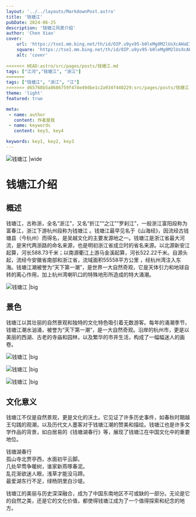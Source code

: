 ```yaml
---
layout: '../../layouts/MarkdownPost.astro'
title: '钱塘江'
pubDate: 2024-06-25
description: '钱塘江风景介绍'
author: 'Chen Xiao'
cover:
    url: 'https://tse1.mm.bing.net/th/id/OIP.u9yv95-b0leMg0M2lUsXcAHaE7?rs=1&pid=ImgDetMain'
    square: 'https://tse1.mm.bing.net/th/id/OIP.u9yv95-b0leMg0M2lUsXcAHaE7?rs=1&pid=ImgDetMain'
    alt: 'cover'
    
<<<<<<< HEAD:astro/src/pages/posts/钱塘江.md
tags: ["江河","钱塘江", "浙江"] 
=======
tags: ["钱塘江", "浙江", "江"] 
>>>>>>> d65768b5a8686759f474e49dbe1c2a934f440229:src/pages/posts/钱塘江.md
theme: 'light'
featured: true

meta:
 - name: author
   content: 作者是我
 - name: keywords
   content: key3, key4

keywords: key1, key2, key3
---
```


![钱塘江 |wide](https://th.bing.com/th/id/R.03d3e6d9b7eee73d95d9a3e69b039587?rik=47NzyXPULsY%2fXQ&riu=http%3a%2f%2fzjjcmspublic.oss-cn-hangzhou-zwynet-d01-a.internet.cloud.zj.gov.cn%2fjcms_files%2fjcms1%2fweb3612%2fsite%2fpicture%2f0%2f2008221108479227679.jpg&ehk=9yksYyOzvjVdHG2evCCb9%2b3%2b0OC5U62PHaFCMi%2bjH7E%3d&risl=&pid=ImgRaw&r=0)

# 钱塘江介绍

## 概述
钱塘江，古称浙，全名“浙江”，又名“折江”“之江”“罗刹江”，一般浙江富阳段称为富春江，浙江下游杭州段称为钱塘江 。钱塘江最早见名于《山海经》，因流经古钱塘县（今杭州）而得名，是吴越文化的主要发源地之一。钱塘江是浙江省最大河流，是宋代两浙路的命名来源，也是明初浙江省成立时的省名来源。以北源新安江起算，河长588.73千米；以南源衢江上游马金溪起算，河长522.22千米。自源头起，流经今安徽省南部和浙江省，流域面积55558平方公里 ，经杭州湾注入东海。钱塘江潮被誉为“天下第一潮”，是世界一大自然奇观，它是天体引力和地球自转的离心作用，加上杭州湾喇叭口的特殊地形所造成的特大涌潮。 

![钱塘江 |big](https://imgbdb4.bendibao.com/hzbdb/tour/20231/03/2023103094428_92326.png)

## 景色
钱塘江以其壮丽的自然景观和独特的文化特色吸引着无数游客。每年的涌潮季节，钱塘江潮水汹涌，被誉为“天下第一潮”，是一大自然奇观。沿岸的杭州市，更是以美丽的西湖、古老的寺庙和园林，以及繁华的市井生活，构成了一幅幅迷人的画卷。

![钱塘江 |big](https://th.bing.com/th/id/R.8aebebeba9f2c457a32cd911036d98ac?rik=3dbq8lKh8yZ8qw&riu=http%3a%2f%2fimg.keaitupian.cn%2fuploads%2f2021%2f05%2f25%2f5huqmbkewks.jpg&ehk=hEgWZoIFZ7%2bojtZwoAz7w0Kl3V%2f%2fHU58mv2PtjusW5Y%3d&risl=&pid=ImgRaw&r=0)

![钱塘江 |big](https://th.bing.com/th/id/R.d9016fa75823660b28cd4274559769a7?rik=RDIa2LfpMH8X6g&pid=ImgRaw&r=0)

![钱塘江 |big](https://th.bing.com/th/id/R.a7f41824839707309c64154b68125f91?rik=S9INW4hGMxqlQg&riu=http%3a%2f%2fmobile.hinews.cn%2fnews%2fpic%2f003%2f208%2f812%2f00320881281_05f779da.jpg&ehk=5SltgsIen9i3yP%2fk73bL2BIP4FIljvHncPQBemKZZ%2b4%3d&risl=&pid=ImgRaw&r=0)

## 文化意义
钱塘江不仅是自然景观，更是文化的沃土。它见证了许多历史事件，如春秋时期越王勾践的观潮，以及历代文人墨客对于钱塘江潮的赞美和描绘。钱塘江也是许多文学作品的背景，如白居易的《钱塘湖春行》等，展现了钱塘江在中国文化中的重要地位。

 钱塘湖春行<br>
孤山寺北贾亭西，水面初平云脚。<br>
几处早莺争暖树，谁家新燕啄春泥。<br>
乱花渐欲迷人眼，浅草才能没马蹄。<br>
最爱湖东行不足，绿杨阴里白沙堤。<br>


钱塘江的美丽与历史深深融合，成为了中国东南地区不可或缺的一部分。无论是它的自然之美，还是它的文化价值，都使得钱塘江成为了一个值得探索和纪念的地方。
